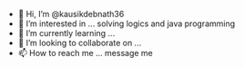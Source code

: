 - 👋 Hi, I’m @kausikdebnath36
- 👀 I’m interested in ... solving logics and java programming
- 🌱 I’m currently learning ... 
- 💞️ I’m looking to collaborate on ...
- 📫 How to reach me ... message me

<!---
kausikdebnath36/kausikdebnath36 is a ✨ special ✨ repository because its `README.md` (this file) appears on your GitHub profile.
You can click the Preview link to take a look at your changes.
--->
